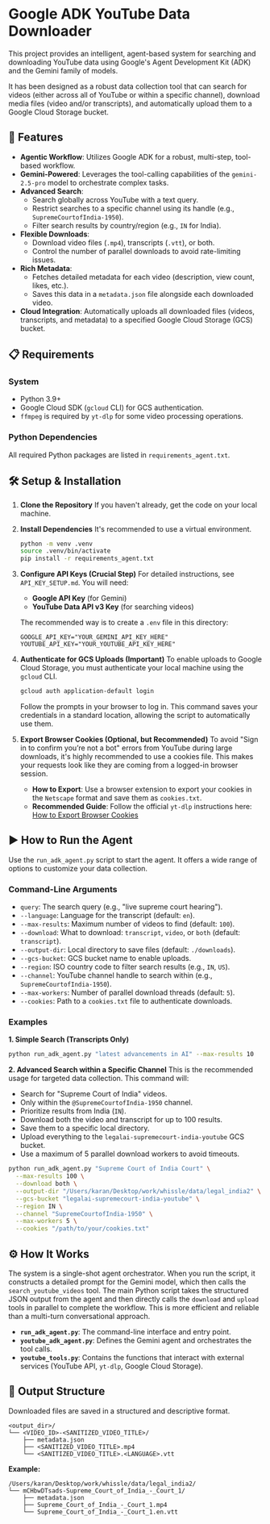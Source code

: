 # Google ADK YouTube Data Downloader

This project provides an intelligent, agent-based system for searching and downloading YouTube data using Google's Agent Development Kit (ADK) and the Gemini family of models.

It has been designed as a robust data collection tool that can search for videos (either across all of YouTube or within a specific channel), download media files (video and/or transcripts), and automatically upload them to a Google Cloud Storage bucket.

## 🚀 Features

-   **Agentic Workflow**: Utilizes Google ADK for a robust, multi-step, tool-based workflow.
-   **Gemini-Powered**: Leverages the tool-calling capabilities of the `gemini-2.5-pro` model to orchestrate complex tasks.
-   **Advanced Search**:
    -   Search globally across YouTube with a text query.
    -   Restrict searches to a specific channel using its handle (e.g., `SupremeCourtofIndia-1950`).
    -   Filter search results by country/region (e.g., `IN` for India).
-   **Flexible Downloads**:
    -   Download video files (`.mp4`), transcripts (`.vtt`), or both.
    -   Control the number of parallel downloads to avoid rate-limiting issues.
-   **Rich Metadata**:
    -   Fetches detailed metadata for each video (description, view count, likes, etc.).
    -   Saves this data in a `metadata.json` file alongside each downloaded video.
-   **Cloud Integration**: Automatically uploads all downloaded files (videos, transcripts, and metadata) to a specified Google Cloud Storage (GCS) bucket.

## 📋 Requirements

### System
-   Python 3.9+
-   Google Cloud SDK (`gcloud` CLI) for GCS authentication.
-   `ffmpeg` is required by `yt-dlp` for some video processing operations.

### Python Dependencies
All required Python packages are listed in `requirements_agent.txt`.

## 🛠️ Setup & Installation

1.  **Clone the Repository**
    If you haven't already, get the code on your local machine.

2.  **Install Dependencies**
    It's recommended to use a virtual environment.
    ```bash
    python -m venv .venv
    source .venv/bin/activate
    pip install -r requirements_agent.txt
    ```

3.  **Configure API Keys (Crucial Step)**
    For detailed instructions, see `API_KEY_SETUP.md`. You will need:
    -   **Google API Key** (for Gemini)
    -   **YouTube Data API v3 Key** (for searching videos)

    The recommended way is to create a `.env` file in this directory:
    ```
    GOOGLE_API_KEY="YOUR_GEMINI_API_KEY_HERE"
    YOUTUBE_API_KEY="YOUR_YOUTUBE_API_KEY_HERE"
    ```

4.  **Authenticate for GCS Uploads (Important)**
    To enable uploads to Google Cloud Storage, you must authenticate your local machine using the `gcloud` CLI.
    ```bash
    gcloud auth application-default login
    ```
    Follow the prompts in your browser to log in. This command saves your credentials in a standard location, allowing the script to automatically use them.

5.  **Export Browser Cookies (Optional, but Recommended)**
    To avoid "Sign in to confirm you’re not a bot" errors from YouTube during large downloads, it's highly recommended to use a cookies file. This makes your requests look like they are coming from a logged-in browser session.

    -   **How to Export**: Use a browser extension to export your cookies in the `Netscape` format and save them as `cookies.txt`.
    -   **Recommended Guide**: Follow the official `yt-dlp` instructions here: [How to Export Browser Cookies](https://github.com/yt-dlp/yt-dlp/wiki/Extractors#exporting-youtube-cookies)

## ▶️ How to Run the Agent

Use the `run_adk_agent.py` script to start the agent. It offers a wide range of options to customize your data collection.

### Command-Line Arguments

-   `query`: The search query (e.g., "live supreme court hearing").
-   `--language`: Language for the transcript (default: `en`).
-   `--max-results`: Maximum number of videos to find (default: `100`).
-   `--download`: What to download: `transcript`, `video`, or `both` (default: `transcript`).
-   `--output-dir`: Local directory to save files (default: `./downloads`).
-   `--gcs-bucket`: GCS bucket name to enable uploads.
-   `--region`: ISO country code to filter search results (e.g., `IN`, `US`).
-   `--channel`: YouTube channel handle to search within (e.g., `SupremeCourtofIndia-1950`).
-   `--max-workers`: Number of parallel download threads (default: `5`).
-   `--cookies`: Path to a `cookies.txt` file to authenticate downloads.

### Examples

**1. Simple Search (Transcripts Only)**
```bash
python run_adk_agent.py "latest advancements in AI" --max-results 10
```

**2. Advanced Search within a Specific Channel**
This is the recommended usage for targeted data collection. This command will:
-   Search for "Supreme Court of India" videos.
-   Only within the `@SupremeCourtofIndia-1950` channel.
-   Prioritize results from India (`IN`).
-   Download both the video and transcript for up to 100 results.
-   Save them to a specific local directory.
-   Upload everything to the `legalai-supremecourt-india-youtube` GCS bucket.
-   Use a maximum of 5 parallel download workers to avoid timeouts.

```bash
python run_adk_agent.py "Supreme Court of India Court" \
  --max-results 100 \
  --download both \
  --output-dir "/Users/karan/Desktop/work/whissle/data/legal_india2" \
  --gcs-bucket "legalai-supremecourt-india-youtube" \
  --region IN \
  --channel "SupremeCourtofIndia-1950" \
  --max-workers 5 \
  --cookies "/path/to/your/cookies.txt"
```

## ⚙️ How It Works

The system is a single-shot agent orchestrator. When you run the script, it constructs a detailed prompt for the Gemini model, which then calls the `search_youtube_videos` tool. The main Python script takes the structured JSON output from the agent and then directly calls the `download` and `upload` tools in parallel to complete the workflow. This is more efficient and reliable than a multi-turn conversational approach.

-   **`run_adk_agent.py`**: The command-line interface and entry point.
-   **`youtube_adk_agent.py`**: Defines the Gemini agent and orchestrates the tool calls.
-   **`youtube_tools.py`**: Contains the functions that interact with external services (YouTube API, `yt-dlp`, Google Cloud Storage).

## 📁 Output Structure

Downloaded files are saved in a structured and descriptive format.

```
<output_dir>/
└── <VIDEO_ID>-<SANITIZED_VIDEO_TITLE>/
    ├── metadata.json
    ├── <SANITIZED_VIDEO_TITLE>.mp4
    └── <SANITIZED_VIDEO_TITLE>.<LANGUAGE>.vtt
```

**Example:**
```
/Users/karan/Desktop/work/whissle/data/legal_india2/
└── mCHbwDTsads-Supreme_Court_of_India_-_Court_1/
    ├── metadata.json
    ├── Supreme_Court_of_India_-_Court_1.mp4
    └── Supreme_Court_of_India_-_Court_1.en.vtt
```
